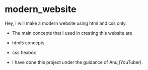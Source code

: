 # modern_website
 Hey, I will make a modern website using html and css only.

* The main concepts that I used in creating this website are

* html5 concepts
* css flexbox


 * I have done this project under the guidance of Anuj(YouTuber).


